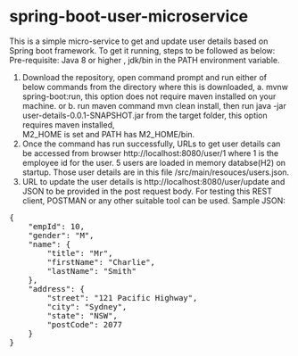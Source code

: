 # spring-boot-user-microservice
This is a simple micro-service to get and update user details based on Spring boot framework.
To get it running, steps to be followed as below: Pre-requisite: Java 8 or higher , jdk/bin in the PATH environment variable.
1)	Download the repository, open command prompt and run either of below commands from the directory where this is downloaded, 
    a.	mvnw spring-boot:run, this option does not require maven installed on your machine.
    or
    b.	run maven command mvn clean install, then run java -jar user-details-0.0.1-SNAPSHOT.jar  from the target folder, this option requires maven installed,      
        M2_HOME is set and PATH has M2_HOME/bin.
2)	Once the command has run successfully, URLs to get user details can be accessed from browser http://localhost:8080/user/1 where 1 is the employee id for the user. 5 users are loaded in memory databse(H2) on startup. Those user details are in this file /src/main/resouces/users.json.
3)	URL to update the user details is http://localhost:8080/user/update and JSON to be provided in the post request body. For testing this REST client, POSTMAN or any other suitable tool can be used. 
Sample JSON:


<pre>
{
    "empId": 10,
    "gender": "M",
    "name": {
        "title": "Mr",
        "firstName": "Charlie",
        "lastName": "Smith"
    },
    "address": {
        "street": "121 Pacific Highway",
        "city": "Sydney",
        "state": "NSW",
        "postCode": 2077
    }
}
</pre>
